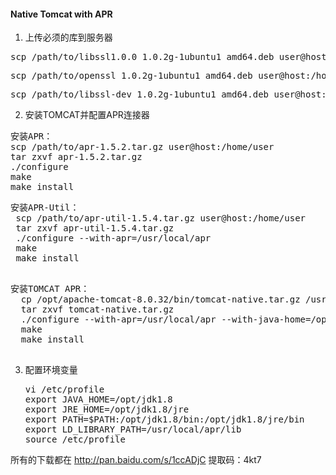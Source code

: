 
#### Native Tomcat with APR
1. 上传必须的库到服务器
 <pre>scp /path/to/libssl1.0.0_1.0.2g-1ubuntu1_amd64.deb user@host:/home/user</pre>
 <pre>scp /path/to/openssl_1.0.2g-1ubuntu1_amd64.deb user@host:/home/user</pre>
 <pre>scp /path/to/libssl-dev_1.0.2g-1ubuntu1_amd64.deb user@host:/home/user</pre>

2. 安装TOMCAT并配置APR连接器
<pre>安装APR：
scp /path/to/apr-1.5.2.tar.gz user@host:/home/user
tar zxvf apr-1.5.2.tar.gz
./configure
make
make install
</pre>

 <pre>安装APR-Util：
 scp /path/to/apr-util-1.5.4.tar.gz user@host:/home/user
 tar zxvf apr-util-1.5.4.tar.gz
 ./configure --with-apr=/usr/local/apr
 make
 make install
 </pre>


  <pre>安装TOMCAT APR：
  cp /opt/apache-tomcat-8.0.32/bin/tomcat-native.tar.gz /usr/local/src
  tar zxvf tomcat-native.tar.gz
  ./configure --with-apr=/usr/local/apr --with-java-home=/opt/jdk1.8 --with-ssl=/usr/bin
  make
  make install
  </pre>

3. 配置环境变量
   <pre>
   vi /etc/profile
   export JAVA_HOME=/opt/jdk1.8
   export JRE_HOME=/opt/jdk1.8/jre
   export PATH=$PATH:/opt/jdk1.8/bin:/opt/jdk1.8/jre/bin
   export LD_LIBRARY_PATH=/usr/local/apr/lib
   source /etc/profile
   </pre>

所有的下载都在 http://pan.baidu.com/s/1ccADjC
提取码：4kt7

